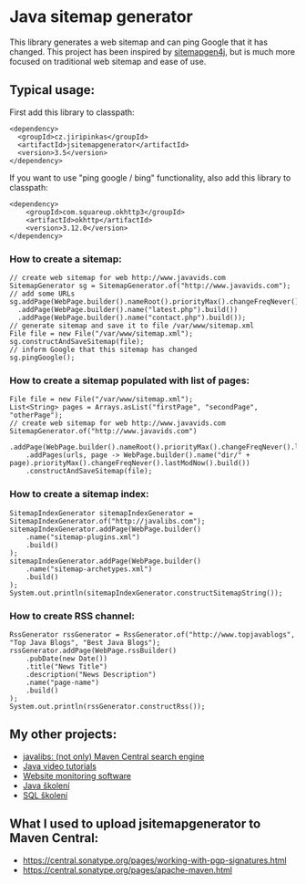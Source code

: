# Java sitemap generator


This library generates a web sitemap and can ping Google that it has
changed. This project has been inspired by [sitemapgen4j](https://code.google.com/p/sitemapgen4j/),
but is much more focused on traditional web sitemap and ease of use.

## Typical usage:

First add this library to classpath:

    <dependency>
      <groupId>cz.jiripinkas</groupId>
      <artifactId>jsitemapgenerator</artifactId>
      <version>3.5</version>
    </dependency>

If you want to use "ping google / bing" functionality, also add this library to classpath:

    <dependency>
        <groupId>com.squareup.okhttp3</groupId>
        <artifactId>okhttp</artifactId>
        <version>3.12.0</version>
    </dependency>

### How to create a sitemap:

    // create web sitemap for web http://www.javavids.com
    SitemapGenerator sg = SitemapGenerator.of("http://www.javavids.com");
    // add some URLs
    sg.addPage(WebPage.builder().nameRoot().priorityMax().changeFreqNever().lastModNow().build())
      .addPage(WebPage.builder().name("latest.php").build())
      .addPage(WebPage.builder().name("contact.php").build());
    // generate sitemap and save it to file /var/www/sitemap.xml
    File file = new File("/var/www/sitemap.xml");
    sg.constructAndSaveSitemap(file);
    // inform Google that this sitemap has changed
    sg.pingGoogle();

### How to create a sitemap populated with list of pages:

    File file = new File("/var/www/sitemap.xml");
    List<String> pages = Arrays.asList("firstPage", "secondPage", "otherPage");
    // create web sitemap for web http://www.javavids.com
    SitemapGenerator.of("http://www.javavids.com")
        .addPage(WebPage.builder().nameRoot().priorityMax().changeFreqNever().lastModNow().build())
        .addPages(urls, page -> WebPage.builder().name("dir/" + page).priorityMax().changeFreqNever().lastModNow().build())
        .constructAndSaveSitemap(file);

### How to create a sitemap index:

    SitemapIndexGenerator sitemapIndexGenerator = SitemapIndexGenerator.of("http://javalibs.com");
    sitemapIndexGenerator.addPage(WebPage.builder()
        .name("sitemap-plugins.xml")
        .build()
    );
    sitemapIndexGenerator.addPage(WebPage.builder()
        .name("sitemap-archetypes.xml")
        .build()
    );
    System.out.println(sitemapIndexGenerator.constructSitemapString());

### How to create RSS channel:

    RssGenerator rssGenerator = RssGenerator.of("http://www.topjavablogs", "Top Java Blogs", "Best Java Blogs");
    rssGenerator.addPage(WebPage.rssBuilder()
        .pubDate(new Date())
        .title("News Title")
        .description("News Description")
        .name("page-name")
        .build()
    );
    System.out.println(rssGenerator.constructRss());

## My other projects:

- [javalibs: (not only) Maven Central search engine](https://javalibs.com)
- [Java video tutorials](https://javavids.com)
- [Website monitoring software](http://sitemonitoring.sourceforge.net/)
- [Java školení](https://www.java-skoleni.cz)
- [SQL školení](https://www.sql-skoleni.cz)

## What I used to upload jsitemapgenerator to Maven Central:

- https://central.sonatype.org/pages/working-with-pgp-signatures.html
- https://central.sonatype.org/pages/apache-maven.html